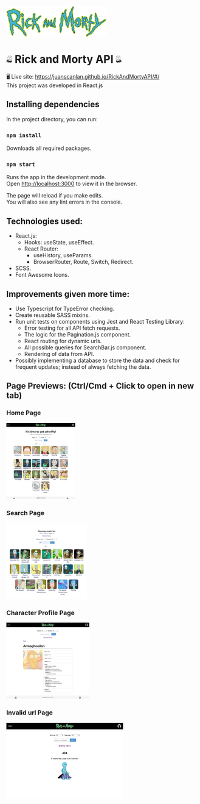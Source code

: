 <img src="src/assets/images/navbar/rickAndMortyLogo.svg" height="80px"> 

# <img src="src/assets/images/footer/rickFaceRight.jpg" height="20px"> Rick and Morty API <img src="src/assets/images/footer/rickFaceLeft.jpg" height="20px">


🖥️ Live site: https://juanscanlan.github.io/RickAndMortyAPI/#/ <br/>
This project was developed in React.js

## Installing dependencies

In the project directory, you can run:

### `npm install`

Downloads all required packages.

### `npm start`

Runs the app in the development mode.\
Open [http://localhost:3000](http://localhost:3000) to view it in the browser.

The page will reload if you make edits.\
You will also see any lint errors in the console.

## Technologies used:
* React.js:
    * Hooks: useState, useEffect.
    * React Router: 
        * useHistory, useParams.
        * BrowserRouter, Route, Switch, Redirect.
* SCSS.
* Font Awesome Icons.

## Improvements given more time:

* Use Typescript for TypeError checking.
* Create reusable SASS mixins.
* Run unit tests on components using Jest and React Testing Library:
    * Error testing for all API fetch requests.
    * The logic for the Pagination.js component.
    * React routing for dynamic urls.
    * All possible queries for SearchBar.js component.
    * Rendering of data from API.
* Possibly implementing a database to store the data and check for frequent updates; instead of always fetching the data. 

## Page Previews: (Ctrl/Cmd + Click to open in new tab)
### Home Page
<a href="https://raw.githubusercontent.com/juanscanlan/RickAndMortyAPI/main/src/assets/images/pages/index.png" target="_blank"><img src="src/assets/images/pages/index.png" height=200px></a>

### Search Page
<a href="https://raw.githubusercontent.com/juanscanlan/RickAndMortyAPI/main/src/assets/images/pages/searchPage.png" target="_blank"><img src="src/assets/images/pages/searchPage.png" height=200px></a>

### Character Profile Page
<a href="https://raw.githubusercontent.com/juanscanlan/RickAndMortyAPI/main/src/assets/images/pages/characterDetailsPage.png" target="_blank"><img src="src/assets/images/pages/characterDetailsPage.png" height=200px></a>

### Invalid url Page
<a href="https://raw.githubusercontent.com/juanscanlan/RickAndMortyAPI/main/src/assets/images/pages/404Page.png" target="_blank"><img src="src/assets/images/pages/404Page.png" height=200px></a>

